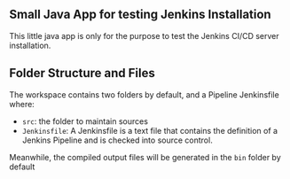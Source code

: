 ## Small Java App for testing Jenkins Installation

This little java app is only for the purpose to test the Jenkins CI/CD server installation.

## Folder Structure and Files

The workspace contains two folders by default, and a Pipeline Jenkinsfile where:

- `src`: the folder to maintain sources
- `Jenkinsfile`: A Jenkinsfile is a text file that contains the definition of a Jenkins Pipeline and is checked into source control.

Meanwhile, the compiled output files will be generated in the `bin` folder by default

